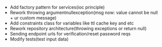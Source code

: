 - Add factory pattern for services(ioc principle)
- Rework throwing argumentnullexception(msg now: value cannot be null + ur custom message)
- Add constraints class for variables like ttl cache key and etc
- Rework repository architecture(throwing exceptions or return null)
- Sending endpoint urls for verification/reset password reqs
- Modify tests(test input data)